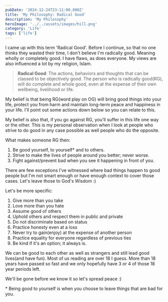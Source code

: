 ```yaml
---
pubDate: '2024-12-24T23:11:00.000Z'
title: 'My Philosophy: Radical Good'
description: 'My Philosophy'
heroImage: '../../assets/images/hill.png'
category: 'Life'
tags: ['life']
---
```


I came up with this term 'Radical Good'. Before I continue, so that no one thinks they wasted their time, I don't believe I'm radically good. Meaning wholly or completely good. I have flaws, as does everyone. My views are also influenced a lot by my religion, Islam.

> **Radical Good**: The actions, behaviors and thoughts that can be classed to be objectively good. The person who is radically good(RG), will do complete and whole good, even at the expense of their own wellbeing, livelihood or life.

My belief is that being RG(word play on OG) will bring good things into your life, protect you from harm and maintain long-term peace and happiness in your life. I'll point out some actions down below so you can relate to this.

My belief is also that, if you go against RG, you'll suffer in this life one way or the other. This is my personal observation when I look at people who strive to do good in any case possible as well people who do the opposite.

What makes someone RG then:

1. Be good yourself, to yourself\* and to others.
2. Strive to make the lives of people around you better; never worse.
3. Fight against/prevent bad when you see it happening in front of you.

There are few exceptions I've witnessed where bad things happen to good people but I'm not smart enough or have enough context to cover those cases. Let's leave those to God's Wisdom :)

Let's be more specific:

1. Give more than you take
2. Love more than you hate
3. Assume good of others
4. Uphold others and respect them in public and private
5. Do not discriminate based on status
6. Practice honesty even at a loss
7. Never try to gain(enjoy) at the expense of another person
8. Practice equality for everyone regardless of previous ties
9. Be kind if it's an option; it always is.

We can be good to each other as well as strangers and still lead good lives(and have fun). Most of us reading are over 18 I guess. More than 18 years have passed so fast and we only hopefully have 3 or 4 of those 18 year periods left.

We'll be gone before we know it so let's spread peace :)

\* Being good to yourself is when you choose to leave things that are bad for you.
